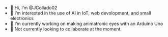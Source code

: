- 👋 Hi, I’m @JCollado02
- 👀 I’m interested in the use of AI in IoT, web devolopment, and small electronics
- 🌱 I’m currently working on making animatronic eyes with an Arduino Uno
- 💞️ Not currently looking to collaborate at the moment.

<!---
JCollado02/JCollado02 is a ✨ special ✨ repository because its `README.md` (this file) appears on your GitHub profile.
You can click the Preview link to take a look at your changes.
--->
